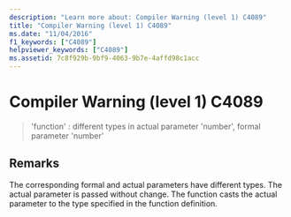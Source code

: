 ```yaml
---
description: "Learn more about: Compiler Warning (level 1) C4089"
title: "Compiler Warning (level 1) C4089"
ms.date: "11/04/2016"
f1_keywords: ["C4089"]
helpviewer_keywords: ["C4089"]
ms.assetid: 7c8f929b-9bf9-4063-9b7e-4affd98c1acc
---
```

# Compiler Warning (level 1) C4089

> 'function' : different types in actual parameter 'number', formal parameter 'number'

## Remarks

The corresponding formal and actual parameters have different types. The actual parameter is passed without change. The function casts the actual parameter to the type specified in the function definition.
